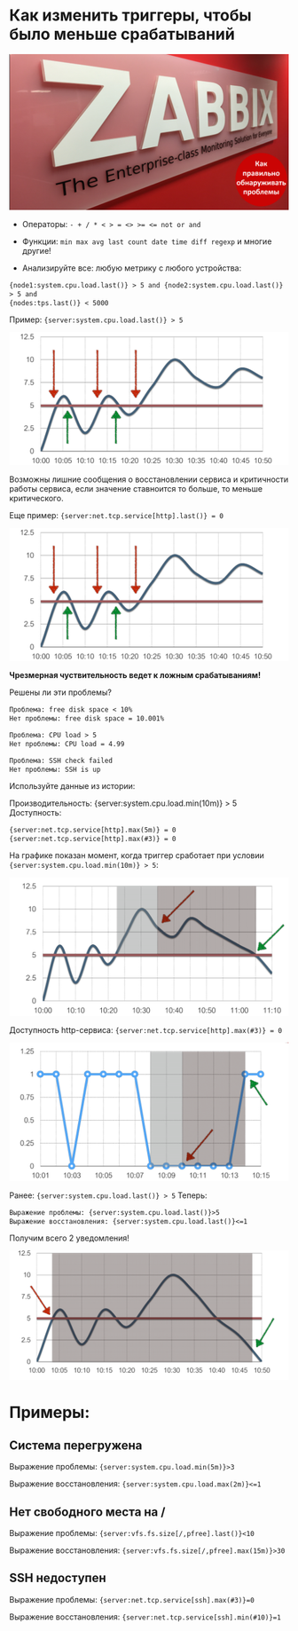 # Как изменить триггеры, чтобы было меньше срабатываний
![Zabbix logo](images/img-zabbix-01.png)

* Операторы: `- + / * < > = <> >= <= not or and`

* Функции: `min max avg last count date time diff regexp` и многие другие!

* Анализируйте все: любую метрику с любого устройства:
```
{node1:system.cpu.load.last()} > 5 and {node2:system.cpu.load.last()} > 5 and
{nodes:tps.last()} < 5000
```

Пример: `{server:system.cpu.load.last()} > 5`

![Zabbix flapping ](images/img-zabbix-02.png)

Возможны лишние сообщения о восстановлении сервиса и критичности работы сервиса, если значение ставноится то больше, то меньше критического.

Еще пример: `{server:net.tcp.service[http].last()} = 0`

![Zabbix flapping ](images/img-zabbix-02.png)


<b>Чрезмерная чуствительность ведет к ложным срабатываниям!</b>

Решены ли эти проблемы?
```
Проблема: free disk space < 10%
Нет проблемы: free disk space = 10.001%
```
```
Проблема: CPU load > 5
Нет проблемы: CPU load = 4.99
```
```
Проблема: SSH check failed
Нет проблемы: SSH is up
```

Используйте данные из истории:

Производительность: {server:system.cpu.load.min(10m)} > 5
Доступность:
```
{server:net.tcp.service[http].max(5m)} = 0
{server:net.tcp.service[http].max(#3)} = 0
```

На графике показан момент, когда триггер сработает при условии `{server:system.cpu.load.min(10m)} > 5`:

![CPU load](images/img-zabbix-04.png)

Доступность http-сервиса: `{server:net.tcp.service[http].max(#3)} = 0`

![HTTP availible](images/img-zabbix-05.png)

Ранее: `{server:system.cpu.load.last()} > 5`
Теперь: 
```
Выражение проблемы: {server:system.cpu.load.last()}>5
Выражение восстановления: {server:system.cpu.load.last()}<=1
```

Получим всего 2 уведомления!

![CPU load](images/img-zabbix-06.png)

# Примеры:

## Система перегружена

Выражение проблемы: `{server:system.cpu.load.min(5m)}>3`

Выражение восстановления: `{server:system.cpu.load.max(2m)}<=1`

## Нет свободного места на /
Выражение проблемы: `{server:vfs.fs.size[/,pfree].last()}<10`

Выражение восстановления: `{server:vfs.fs.size[/,pfree].max(15m)}>30`

## SSH недоступен

Выражение проблемы: `{server:net.tcp.service[ssh].max(#3)}=0`

Выражение восстановления: `{server:net.tcp.service[ssh].min(#10)}=1`

